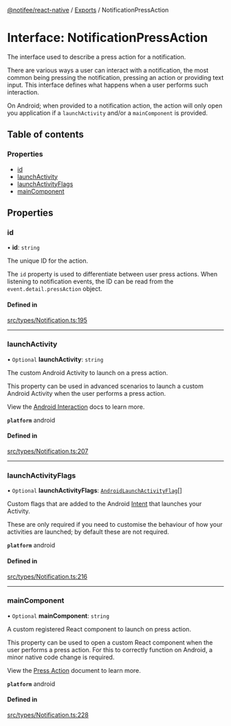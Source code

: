 [@notifee/react-native](../README.md) / [Exports](../modules.md) / NotificationPressAction

# Interface: NotificationPressAction

The interface used to describe a press action for a notification.

There are various ways a user can interact with a notification, the most common being pressing
the notification, pressing an action or providing text input. This interface defines what happens
when a user performs such interaction.

On Android; when provided to a notification action, the action will only open you application if
a `launchActivity` and/or a `mainComponent` is provided.

## Table of contents

### Properties

- [id](NotificationPressAction.md#id)
- [launchActivity](NotificationPressAction.md#launchactivity)
- [launchActivityFlags](NotificationPressAction.md#launchactivityflags)
- [mainComponent](NotificationPressAction.md#maincomponent)

## Properties

### id

• **id**: `string`

The unique ID for the action.

The `id` property is used to differentiate between user press actions. When listening to notification
events, the ID can be read from the `event.detail.pressAction` object.

#### Defined in

[src/types/Notification.ts:195](https://github.com/cabljac/react-native-notifee/blob/4d792c9/src/types/Notification.ts#L195)

___

### launchActivity

• `Optional` **launchActivity**: `string`

The custom Android Activity to launch on a press action.

This property can be used in advanced scenarios to launch a custom Android Activity when the user
performs a press action.

View the [Android Interaction](/react-native/docs/android/interaction) docs to learn more.

**`platform`** android

#### Defined in

[src/types/Notification.ts:207](https://github.com/cabljac/react-native-notifee/blob/4d792c9/src/types/Notification.ts#L207)

___

### launchActivityFlags

• `Optional` **launchActivityFlags**: [`AndroidLaunchActivityFlag`](../enums/AndroidLaunchActivityFlag.md)[]

Custom flags that are added to the Android [Intent](https://developer.android.com/reference/android/content/Intent.html) that launches your Activity.

These are only required if you need to customise the behaviour of how your activities are launched; by default these are not required.

**`platform`** android

#### Defined in

[src/types/Notification.ts:216](https://github.com/cabljac/react-native-notifee/blob/4d792c9/src/types/Notification.ts#L216)

___

### mainComponent

• `Optional` **mainComponent**: `string`

A custom registered React component to launch on press action.

This property can be used to open a custom React component when the user performs a press action.
For this to correctly function on Android, a minor native code change is required.

View the [Press Action](/react-native/docs/android/interaction#press-action) document to learn more.

**`platform`** android

#### Defined in

[src/types/Notification.ts:228](https://github.com/cabljac/react-native-notifee/blob/4d792c9/src/types/Notification.ts#L228)
